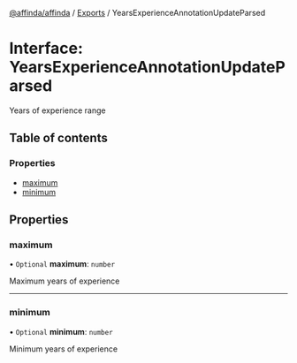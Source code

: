 [@affinda/affinda](../README.md) / [Exports](../modules.md) / YearsExperienceAnnotationUpdateParsed

# Interface: YearsExperienceAnnotationUpdateParsed

Years of experience range

## Table of contents

### Properties

- [maximum](YearsExperienceAnnotationUpdateParsed.md#maximum)
- [minimum](YearsExperienceAnnotationUpdateParsed.md#minimum)

## Properties

### maximum

• `Optional` **maximum**: `number`

Maximum years of experience

___

### minimum

• `Optional` **minimum**: `number`

Minimum years of experience
